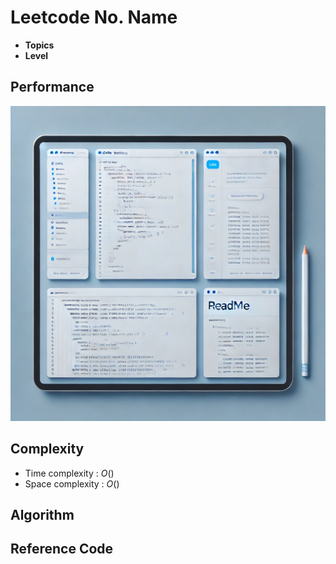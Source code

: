 # Leetcode No. Name

 - **Topics**
 - **Level**

## Performance
![performance](assets/template-performance.png)

## Complexity
 * Time complexity : $O()$
 * Space complexity : $O()$

## Algorithm

## Reference Code
```programming language
```
